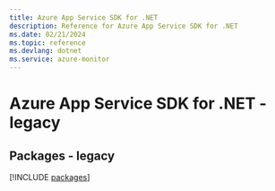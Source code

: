 ```yaml
---
title: Azure App Service SDK for .NET
description: Reference for Azure App Service SDK for .NET
ms.date: 02/21/2024
ms.topic: reference
ms.devlang: dotnet
ms.service: azure-monitor
---
```

# Azure App Service SDK for .NET - legacy
## Packages - legacy
[!INCLUDE [packages](app-service-index.md)]